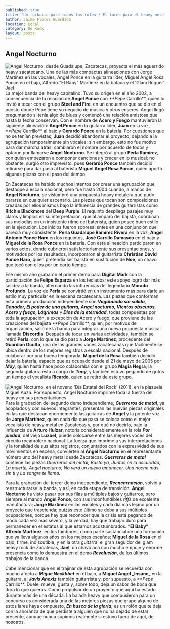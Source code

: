 ```yaml
---
published: true
title: "Un rockcito para todos los roles / El turno para el heavy metal de aquí, de Nosotros"
author: Jaime Flores Guardado
location: Local
category: De Rock
layout: posts
---
```


## Angel Nocturno

![Angel Nocturno, desde Guadalupe, Zacatecas, proyecta el más aguerrido heavy zacatecano. Una de las más compactas alineaciones con Jorge Martínez en las vocales, Angel Ponce en la guitarra líder, Miguel Angel Rosa Ponce en el bajo, Alfredo "El Baby" Martínez en la bataca y el 'Glam Roquer' Jael](http://i.imgur.com/jDxIZlwm.jpg)La mejor banda del heavy capitalino. Tuvo su origen en el año 2002, a consecuencia de la relación de **Angel Ponce** con _**Pepe_ Carrillo**, quien lo invitó a tocar con el grupo **Steel and Fire**, en un encuentro que se dio en el puesto donde Pepe tiene su negocio de música y otros enseres. Angel llegó preguntando si tenía algo de blues y comenzó una relación amistosa que hasta la fecha conservan. Con el nombre de **Acero y Fuego** mantuvieron la siguiente alineación: **Angel Ponce** en la guitarra líder, **Juan** en la voz, _**Pepe_ Carrillo** al bajo y **Gerardo Ponce** en la batería. Por cuestiones que no se tenían previstas, **Juan** decidió abandonar el proyecto, dejando a la agrupación temporalmente sin vocales; sin embargo, esto no fue motivo para dar marcha atrás; cambiaron el nombre por acuerdo de todos y optaron por llamarse **Angel Nocturno**. Se integró al grupo **Perla Ramírez**, con quien empezaron a componer canciones y crecer en lo musical; no obstante, surgió otro imprevisto, pues **Gerardo Ponce** también decidió retirarse para dar paso al baterista **Miguel Angel Rosa Ponce**, quien aportó algunas piezas con el paso del tiempo.

En Zacatecas ha habido muchos intentos por crear una agrupación que destaque a escala nacional, pero fue hasta 2004 cuando, a manos de **Angel Nocturno**, se vislumbró una propuesta heavy metalera que pudo pararse en cualquier escenario. Las piezas que tocan son composiciones creadas por ellos mismos bajo la influencia de grandes guitarristas como **Ritchie Blackmore** del **Deep Purple**. El requinto despliega pasajes muy claros y limpios en su interpretación, que al amparo del bajista, coordinan sus melodías en un insistente ritmo del baterista, quien posee buen estilo en la ejecución. Los inicios fueron sobresalientes en una conjunción que parecía muy consistente: **Perla Guadalupe Ramírez Rivera** en la voz, **Angel Antonio Ponce Haro** en los requintos, **José Carrillo Damasco** en el bajo y **Miguel de la Rosa Ponce** en la batería. Con esta alineación participaron en varios actos, donde cubrieron satisfactoriamente sus presentaciones, y motivados por los resultados, incorporaron al guitarrista **Christian David Ponce Haro**, quien pretendía ser bajista en sustitución de **Noé**, un chavo que tocó con ellos por un corto tiempo.

Ese mismo año grabaron el primer demo para **Digital Mark** con la participación de **Felipe Esparza** en los teclados; este apoyo logró dar más solidez a la banda, alternando las influencias del legendario **Morado Profundo**. La voz de **Perla** se convirtió en un instrumento más para darle un estilo muy particular en la escena zacatecana. Las piezas que conforman esta primera producción independiente son _**Vagabundo sin salida, Ganador, El poder de una guitarra, Angel nocturno, Vientos obscuros, Acero y fuego, Lágrimas**_ y _**Dios de la eternidad**_, todas compuestas por toda la agrupación, a excepción de Acero y fuego, que proviene de las creaciones del bajista _**Pepe_ Carrillo**, quien, por motivos de organización, salió de la banda para integrar una nueva propuesta musical llamada **Discordia**. Después de tocar en varias actividades, también se retiró **Perla**, con lo que se dio paso a **Jorge Martínez**, procedente del **Guardián Oculto**, una de las grandes voces zacatecanas que fácilmente se ubica dentro de los mejores registros a escala nacional. Después de colaborar por una buena temporada, **Miguel de la Rosa** también decidió dejar la batería, espacio que es ocupado desde el 21 de mayo de 2005 por _**Moy**_, quien hasta hace poco colaboraba con el grupo **Magia Negra**; la segunda guitarra está a cargo de _**Tony**_, y también estuvo pegando de gritos un tiempo el vocalista **Ricardo**, quien se retiró de este grupo. 

![Angel Nocturno, en el noveno 'Día Estatal del Rock' (2011), en la plazuela Miguel Auza. Por supuesto, Angel Nocturno imprime toda la fuerza del heavy en sus presentaciones](http://i.imgur.com/7ksQMdBm.jpg)Para la grabación del segundo demo independiente, _**Guerreros de metal**_, ya acoplados y con nuevos integrantes, presentan las nuevas piezas originales en las que destacan enormemente las guitarras de **Angel** y la potente voz de **Jorge Martínez**, quien cada día que pasa se coloca como el mejor vocalista de heavy metal en Zacatecas y, por qué no decirlo, bajo la influencia de **Arturo Huízar**, notoria considerablemente en la rola _**Por piedad**_, del viejo **Luzbel**, puede colocarse entre las mejores voces del circuito rocanrolero nacional. La fuerza que imprime a sus interpretaciones y la tonalidad de sus altos registros, conjuntados con la expresividad de sus movimientos en escena, convierten al **Angel Nocturno** en el representante número uno del heavy metal desde Zacatecas. _**Guerreros de metal**_ contiene las piezas _Guerreros del metal, Basta ya, Juntos en la oscuridad, La muerte, Angel nocturno, No verá un nuevo amanecer, Una noche más sin ti_ y _La sangre te llama._

Para la grabación del tercer demo independiente, _**Reencarnación**_, volvió a reestructurarse la banda, y así, en cada etapa de transición. **Angel Nocturno** ha visto pasar por sus filas a múltiples bajos y guitarros, pero siempre al mando **Angel Ponce**, con sus inconfundibles _riffs_ de excelente manufactura; **Jorge Martínez** en las vocales y cada día más lejano por un proyecto que trascienda; quizás esto último se deba a sus múltiples ocupaciones, porque hay que reconocer que la crisis está pegando de modo cada vez más severo, y la verdad, hay que trabajar duro para permanecer en el estatus al que estamos acostumbrados. **“El Baby” Alfredo Martínez**, en los tambores, como parte sustancial de una formación que ya lleva algunos años en los mejores escaños; **Miguel de la Rosa** en el bajo, firme, indiscutible, y en la otra guitarra, el gran seguidor del glam heavy rock de Zacatecas, **Jael**, un chavo acá con mucho empuje y enorme presencia como lo demuestra en el demo _**Revolución**_, de los últimos trabajos de la banda. 

Cabe mencionar que en el trajinar de esta agrupación se recuerda con mucho afecto a _**Migue Neckhbet**_ en el bajo, a **Miguel Angel _Insane**_ en la guitarra, al _**Javis Anexiz**_ también guitarrista y, por supuesto, a _**Pepe_ Carrillo**. Duele, mueve, gusta y, sobre todo, deja un sabor de boca que dura lo que quieras. Como propulsor de un proyecto que aquí ha estado durante más de una década. La balada heavy que compusieron para un concurso es considerada una de las mejores piezas que grupo alguno de estos lares haya compuesto, _**En busca de la gloria**_; es un rolón que te deja con la añoranza de que perdiste a alguien que no ha dejado de estar presente, aunque nunca supimos realmente si estuvo fuera de aquí, de nosotros.
